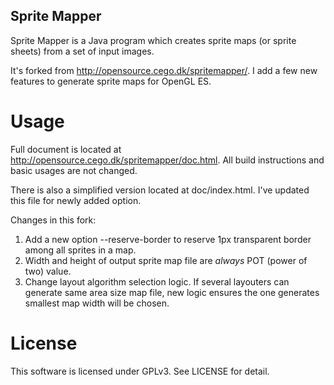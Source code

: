 Sprite Mapper
-------------

Sprite Mapper is a Java program which creates sprite maps (or sprite sheets) from a set of input images.

It's forked from http://opensource.cego.dk/spritemapper/. I add a few new features to generate sprite maps for OpenGL ES.

Usage
=====

Full document is located at http://opensource.cego.dk/spritemapper/doc.html. All build instructions and basic usages are not changed.

There is also a simplified version located at doc/index.html. I've updated this file for newly added option.

Changes in this fork:

1. Add a new option --reserve-border to reserve 1px transparent border among all sprites in a map.
2. Width and height of output sprite map file are *always* POT (power of two) value.
3. Change layout algorithm selection logic. If several layouters can generate same area size map file, new logic ensures the one generates smallest map width will be chosen.

License
=======

This software is licensed under GPLv3. See LICENSE for detail.
